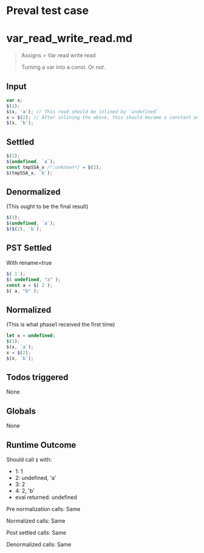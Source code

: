 # Preval test case

# var_read_write_read.md

> Assigns > Var read write read
>
> Turning a var into a const. Or not.

## Input

`````js filename=intro
var x;
$(1);
$(x, 'a'); // This read should be inlined by `undefined`
x = $(2); // After inlining the above, this should become a constant anyways
$(x, 'b');
`````


## Settled


`````js filename=intro
$(1);
$(undefined, `a`);
const tmpSSA_x /*:unknown*/ = $(2);
$(tmpSSA_x, `b`);
`````


## Denormalized
(This ought to be the final result)

`````js filename=intro
$(1);
$(undefined, `a`);
$($(2), `b`);
`````


## PST Settled
With rename=true

`````js filename=intro
$( 1 );
$( undefined, "a" );
const a = $( 2 );
$( a, "b" );
`````


## Normalized
(This is what phase1 received the first time)

`````js filename=intro
let x = undefined;
$(1);
$(x, `a`);
x = $(2);
$(x, `b`);
`````


## Todos triggered


None


## Globals


None


## Runtime Outcome


Should call `$` with:
 - 1: 1
 - 2: undefined, 'a'
 - 3: 2
 - 4: 2, 'b'
 - eval returned: undefined

Pre normalization calls: Same

Normalized calls: Same

Post settled calls: Same

Denormalized calls: Same
